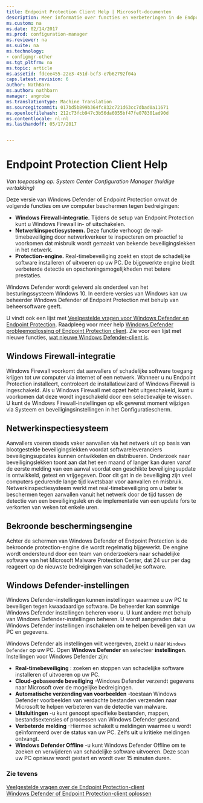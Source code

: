 ```yaml
---
title: Endpoint Protection Client Help | Microsoft-documenten
description: Meer informatie over functies en verbeteringen in de Endpoint Protection waarmee beter beveiligen van uw computer tegen bedreigingen.
ms.custom: na
ms.date: 02/14/2017
ms.prod: configuration-manager
ms.reviewer: na
ms.suite: na
ms.technology:
- configmgr-other
ms.tgt_pltfrm: na
ms.topic: article
ms.assetid: fdcee455-22e3-451d-bcf3-e7b62792f04a
caps.latest.revision: 6
author: NathBarn
ms.author: nathbarn
manager: angrobe
ms.translationtype: Machine Translation
ms.sourcegitcommit: 017bd5b899b364fc832c721d63cc7dbad0a11671
ms.openlocfilehash: 212c73fcb947c3b56da6055bf47fe078301ad90d
ms.contentlocale: nl-nl
ms.lasthandoff: 05/17/2017


---
```

# <a name="endpoint-protection-client-help"></a>Endpoint Protection Client Help

*Van toepassing op: System Center Configuration Manager (huidige vertakking)*


Deze versie van Windows Defender of Endpoint Protection omvat de volgende functies om uw computer beschermen tegen bedreigingen:  

-   **Windows Firewall-integratie.** Tijdens de setup van Endpoint Protection kunt u Windows Firewall in- of uitschakelen.  
-   **Netwerkinspectiesysteem.** Deze functie verhoogt de real-timebeveiliging door netwerkverkeer te inspecteren om proactief te voorkomen dat misbruik wordt gemaakt van bekende beveiligingslekken in het netwerk.  
-   **Protection-engine.** Real-timebeveiliging zoekt en stopt de schadelijke software installeren of uitvoeren op uw PC. De bijgewerkte engine biedt verbeterde detectie en opschoningsmogelijkheden met betere prestaties.  

Windows Defender wordt geleverd als onderdeel van het besturingssysteem Windows 10.  In eerdere versies van Windows kan uw beheerder Windows Defender of Endpoint Protection met behulp van beheersoftware geeft.

U vindt ook een lijst met [Veelgestelde vragen voor Windows Defender en Endpoint Protection](endpoint-protection-client-faq.md). Raadpleeg voor meer help [Windows Defender probleemoplossing of Endpoint Protection client](troubleshoot-endpoint-client.md). Zie voor een lijst met nieuwe functies, [wat nieuwe Windows Defender-client is](https://support.microsoft.com/help/29276/windows-10-whats-new-in-windows-defender).

## <a name="windows-firewall-integration"></a>Windows Firewall-integratie  
 Windows Firewall voorkomt dat aanvallers of schadelijke software toegang krijgen tot uw computer via internet of een netwerk. Wanneer u nu Endpoint Protection installeert, controleert de installatiewizard of Windows Firewall is ingeschakeld. Als u Windows Firewall met opzet hebt uitgeschakeld, kunt u voorkomen dat deze wordt ingeschakeld door een selectievakje te wissen. U kunt de Windows Firewall-instellingen op elk gewenst moment wijzigen via Systeem en beveiligingsinstellingen in het Configuratiescherm.  

## <a name="network-inspection-system"></a>Netwerkinspectiesysteem  
 Aanvallers voeren steeds vaker aanvallen via het netwerk uit op basis van blootgestelde beveiligingslekken voordat softwareleveranciers beveiligingsupdates kunnen ontwikkelen en distribueren. Onderzoek naar beveiligingslekken toont aan dat het een maand of langer kan duren vanaf de eerste melding van een aanval voordat een geschikte beveiligingsupdate is ontwikkeld, getest en vrijgegeven. Door dit gat in de beveiliging zijn veel computers gedurende lange tijd kwetsbaar voor aanvallen en misbruik. Netwerkinspectiesysteem werkt met real-timebeveiliging om u beter te beschermen tegen aanvallen vanuit het netwerk door de tijd tussen de detectie van een beveiligingslek en de implementatie van een update fors te verkorten van weken tot enkele uren.  

## <a name="award-winning-protection-engine"></a>Bekroonde beschermingsengine  
 Achter de schermen van Windows Defender of Endpoint Protection is de bekroonde protection-engine die wordt regelmatig bijgewerkt. De engine wordt ondersteund door een team van onderzoekers naar schadelijke software van het Microsoft Malware Protection Center, dat 24 uur per dag reageert op de nieuwste bedreigingen van schadelijke software.  

## <a name="windows-defender-settings"></a>Windows Defender-instellingen
Windows Defender-instellingen kunnen instellingen waarmee u uw PC te beveiligen tegen kwaadaardige software. De beheerder kan sommige Windows Defender instellingen beheren voor u. U kunt andere met behulp van Windows Defender-instellingen beheren. U wordt aangeraden dat u Windows Defender instellingen inschakelen om te helpen beveiligen van uw PC en gegevens.

Windows Defender als instellingen wilt weergeven, zoekt u naar `Windows Defender` op uw PC. Open **Windows Defender** en selecteer **instellingen**. Instellingen voor Windows Defender zijn:
- **Real-timebeveiliging** : zoeken en stoppen van schadelijke software installeren of uitvoeren op uw PC.
- **Cloud-gebaseerde beveiliging** -Windows Defender verzendt gegevens naar Microsoft over de mogelijke bedreigingen.
- **Automatische verzending van voorbeelden** -toestaan Windows Defender voorbeelden van verdachte bestanden verzenden naar Microsoft te helpen verbeteren van de detectie van malware.
- **Uitsluitingen** -u kunt genoopt specifieke bestanden, mappen, bestandsextensies of processen van Windows Defender gescand.
- **Verbeterde melding** -Hiermee schakelt u meldingen waarmee u wordt geïnformeerd over de status van uw PC. Zelfs **uit** u kritieke meldingen ontvangt.
- **Windows Defender Offline** -u kunt Windows Defender Offline om te zoeken en verwijderen van schadelijke software uitvoeren. Deze scan uw PC opnieuw wordt gestart en wordt over 15 minuten duren.

### <a name="see-also"></a>Zie tevens  
 [Veelgestelde vragen over de Endpoint Protection-client](endpoint-protection-client-faq.md)   
 [Windows Defender of Endpoint Protection-client oplossen](troubleshoot-endpoint-client.md)


